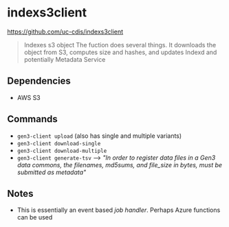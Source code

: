 # indexs3client

https://github.com/uc-cdis/indexs3client

> Indexes s3 object The fuction does several things. It downloads the object from S3, computes size and hashes, and updates Indexd and potentially Metadata Service

## Dependencies
* AWS S3

## Commands
* `gen3-client upload` (also has single and multiple variants)
* `gen3-client download-single`
* `gen3-client download-multiple`
* `gen3-client generate-tsv` --> *"In order to register data files in a Gen3 data commons, the filenames, md5sums, and file_size in bytes, must be submitted as metadata"*

## Notes
* This is essentially an event based *job handler*. Perhaps Azure functions can be used